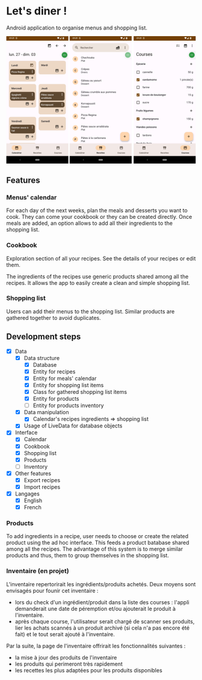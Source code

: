 # Let's diner !

Android application to organise menus and shopping list.

![./assets/preview.png](./assets/preview.jpg)

## Features

### Menus' calendar

For each day of the next weeks, plan the meals and desserts you want to cook. They can come your cookbook or they can be created directly. Once meals are added, an option allows to add all their ingredients to the shopping list. 

### Cookbook

Exploration section of all your recipes. See the details of your recipes or edit them.

The ingredients of the recipes use generic products shared among all the recipes. It allows the app to easily create a clean and simple shopping list.

### Shopping list

Users can add their menus to the shopping list. Similar products are gathered together to avoid duplicates.

## Development steps

- [X] Data
  - [X] Data structure
    - [X] Database
    - [X] Entity for recipes
    - [X] Entity for meals' calendar
    - [X] Entity for shopping list items
    - [X] Class for gathered shopping list items
    - [x] Entity for products
    - [ ] Entity for products inventory
  - [X] Data manipulation
    - [x] Calendar's recipes ingredients => shopping list
  - [X] Usage of LiveData for database objects
- [X] Interface
  - [X] Calendar
  - [X] Cookbook
  - [X] Shopping list
  - [X] Products
  - [ ] Inventory
- [X] Other features
  - [X] Export recipes
  - [X] Import recipes
- [X] Langages
  - [X] English
  - [X] French

### Products

To add ingredients in a recipe, user needs to choose or create the related product using the ad hoc interface. This feeds a product batabase shared among all the recipes. The advantage of this system is to merge similar products and thus, them to group themselves in the shopping list.

### Inventaire (en projet)

L'inventaire repertorirait les ingrédients/produits achetés. Deux moyens sont envisagés pour founir cet inventaire :

* lors du check d'un ingrédient/produit dans la liste des courses : l'appli demanderait une date de péremption et/ou ajouterait le produit à l'inventaire.
* après chaque course, l'utilisateur serait chargé de scanner ses produits, lier les achats scannés à un produit archivé (si cela n'a pas encore été fait) et le tout serait ajouté à l'inventaire.

Par la suite, la page de l'inventaire offrirait les fonctionnalités suivantes :

* la mise à jour des produits de l'inventaire
* les produits qui perimeront très rapidement
* les recettes les plus adaptées pour les produits disponibles
